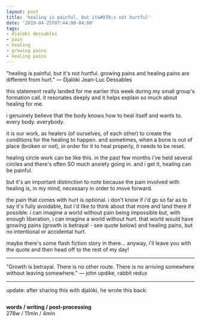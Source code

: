 ```yaml
---
layout: post
title: 'healing is painful, but it&#039;s not hurtful'
date: '2019-04-25T07:44:00-04:00'
tags:
- djalóki dessables
- pain
- healing
- growing pains
- healing pains
--- 
```


"healing is painful, but it's not hurtful. growing pains and healing pains are different from hurt." — Djalóki Jean-Luc Dessables

this statement really landed for me earlier this week during my small group's formation call. it resonates deeply and it helps explain so much about healing for me. 

i genuinely believe that the body knows how to heal itself and wants to. every body. everybody. 

it is our work, as healers (of ourselves, of each other) to create the conditions for the healing to happen. and sometimes, when a bone is out of place (broken or not), in order for it to heal properly, it needs to be reset. 

healing circle work can be like this. in the past few months i've held several circles and there's often SO much anxiety going in. and i get it, healing can be painful. 

but it's an important distinction to note because the pain involved with healing is, in my mind, necessary in order to move forward. 

the pain that comes with hurt is optional. i don't know if i'd go so far as to say it's fully avoidable, but i'd like to think about that more and land there if possible. i can imagine a world without pain being impossible but, with enough liberation, i can imagine a world without hurt. that world would have growing pains (growth is betrayal - see quote below) and healing pains, but no intentional or accidental hurt. 

maybe there's some flash fiction story in there... anyway, i'll leave you with the quote and then head off to the rest of my day!

---

"Growth is betrayal. There is no other route. There is no arriving somewhere without leaving somewhere." — john updike, rabbit redux

---

update: after sharing this with djalóki, he wrote this back: 

```That being said, I also believe that the line between pain and hurt may be blurry in some places. I have been thinking that, from the perspective of the creative source of the universe, if what we call the Big Bang was the manifestation of the initial fragmentation of The One into The Multiple, which is what our dimension is, before Fiat Lux, the Word of the Beginning might have been, Ouch!...
```

<!-- hyperlink bank -->


<!-- &#042; = asterisk -->
<!-- &#039; = single quote '-->

**words / writing / post-processing**  
278w / 11min / 4min